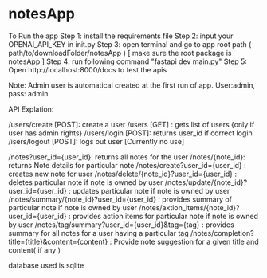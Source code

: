 # notesAppTo Run the appStep 1: install the requirements fileStep 2: input your OPENAI_API_KEY in init.pyStep 3: open terminal and go to app root path ( path/to/downloadFolder/notesApp ) [ make sure the root package is notesApp ]Step 4: run following command "fastapi dev main.py"Step 5: Open http://localhost:8000/docs to test the apisNote: Admin user is automatical created at the first run of app. User:admin, pass: adminAPI Explation: /users/create [POST]: create a user/users [GET] : gets list of users {only if user has admin rights}/users/login [POST]: returns user_id if correct login/isers/logout [POST]: logs out user [Currently no use]/notes?user_id={user_id}: returns all notes for the user/notes/{note_id}: returns Note details for particular note/notes/create?user_id={user_id} : creates new note for user/notes/delete/{note_id}?user_id={user_id} : deletes particular note if note is owned by user/notes/update/{note_id}?user_id={user_id} : updates particular note if note is owned by user/notes/summary/{note_id}?user_id={user_id} : provides summary of particular note if note is owned by user/notes/axtion_items/{note_id}?user_id={user_id} : provides action items for particular note if note is owned by user/notes/tag/summary?user_id={user_id}&tag={tag} : provides summary for all notes for a user having a particular tag /notes/completion?title={title}&content={content} : Provide note suggestion for a given title and content( if any )database used is sqlite